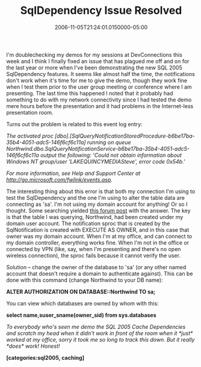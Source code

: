 ﻿---
title: SqlDependency Issue Resolved
date: "2006-11-05T21:24:01.0150000-05:00"
description: I'm doublechecking my demos for my sessions at DevConnections this
featuredImage: img/sqldependency-issue-resolved-featured.png
---

I'm doublechecking my demos for my sessions at DevConnections this week and I think I finally fixed an issue that has plagued me off and on for the last year or more when I've been demonstrating the new SQL 2005 SqlDependency features. It seems like almost half the time, the notifications don't work when it's time for me to give the demo, though they work fine when I test them prior to the user group meeting or conference where I am presenting. The last time this happened I noted that it probably had something to do with my network connectivity since I had tested the demo mere hours before the presentation and it had problems in the Internet-less presentation room.

Turns out the problem is related to this event log entry:

*The activated proc \[dbo].\[SqlQueryNotificationStoredProcedure-b6be17ba-35b4-4051-adc5-146f6cf6c11a] running on queue Northwind.dbo.SqlQueryNotificationService-b6be17ba-35b4-4051-adc5-146f6cf6c11a output the following: 'Could not obtain information about Windows NT group/user 'LAKEQUINCYMEDIASteve', error code 0x54b.'*

*For more information, see Help and Support Center at <http://go.microsoft.com/fwlink/events.asp>.*

The interesting thing about this error is that both my connection I'm using to test the SqlDependency and the one I'm using to alter the table data are connecting as 'sa'. I'm not using my domain account for anything! Or so I thought. Some searching yielded [this forum post](http://forums.microsoft.com/MSDN/ShowPost.aspx?PostID=542041&SiteID=1) with the answer. The key is that the table I was querying, Northwind, had been created under my domain user account. The notification sproc that is created by the SqlNotification is created with EXECUTE AS OWNER, and in this case that owner was my domain account. When I'm at my office, and can connect to my domain controller, everything works fine. When I'm not in the office or connected by VPN (like, say, when I'm presenting and there's no open wireless connection), the sproc fails because it cannot verify the user.

Solution – change the owner of the database to 'sa' (or any other named account that doesn't require a domain to authenticate against). This can be done with this command (change Northwind to your DB name):

**ALTER AUTHORIZATION ON DATABASE::Northwind TO sa;**

You can view which databases are owned by whom with this:

**select name,suser_sname(owner_sid) from sys.databases**

*To everybody who's seen me demo the SQL 2005 Cache Dependencies and scratch my head when it didn't work in front of the room when it \*just\* worked at my office, sorry it took me so long to track this down. But it really \*does\* work! Honest!*

**\[categories:sql2005, caching]**

